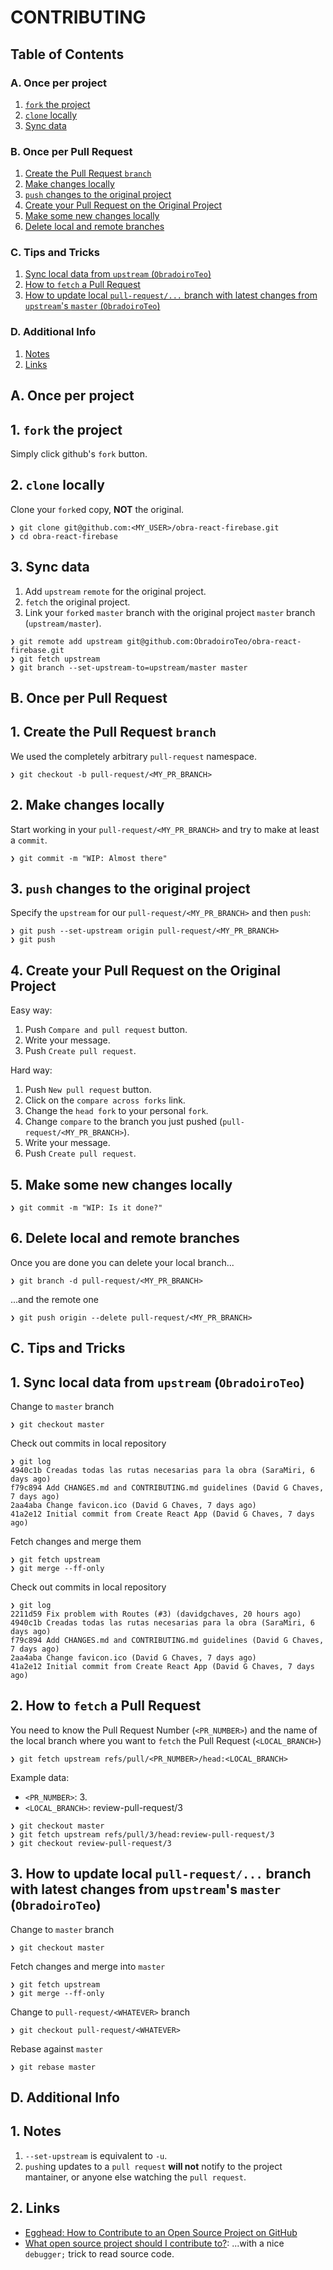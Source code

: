 # CONTRIBUTING

## Table of Contents

### A. Once per project

1. [`fork` the project](#fork-the-project)
2. [`clone` locally](#clone-locally)
3. [Sync data](#sync-data)

### B. Once per Pull Request

1. [Create the Pull Request `branch`](#create-the-pull-request-branch)
2. [Make changes locally](#make-changes-locally)
3. [`push` changes to the original project](#push-changes-to-the-original-project)
4. [Create your Pull Request on the Original Project](#create-your-pull-request-on-the-original-project)
5. [Make some new changes locally](#make-some-new-changes-locally)
6. [Delete local and remote branches](#delete-local-and-remote-branches)

### C. Tips and Tricks

1. [Sync local data from `upstream` (`ObradoiroTeo`)](#sync-local-data-from-upstream)
2. [How to `fetch` a Pull Request](#how-to-fetch-a-pull-request)
3. [How to update local `pull-request/...` branch with latest changes from `upstream`'s `master` (`ObradoiroTeo`)](#how-to-update-local-pull-request-branch-with-latest-changes-from-upstream)

### D. Additional Info

1. [Notes](#notes)
2. [Links](#links)

## A. Once per project

## <a id="fork-the-project">1. `fork` the project</a>

Simply click github's `fork` button.

## <a id="clone-locally">2. `clone` locally</a>

Clone your `fork`ed copy, **NOT** the original.

```console
❯ git clone git@github.com:<MY_USER>/obra-react-firebase.git
❯ cd obra-react-firebase
```

## <a id="sync-data">3. Sync data</a>

1. Add `upstream` `remote` for the original project.
2. `fetch` the original project.
3. Link your `fork`ed `master` branch with the original project `master` branch (`upstream/master`).

```console
❯ git remote add upstream git@github.com:ObradoiroTeo/obra-react-firebase.git
❯ git fetch upstream
❯ git branch --set-upstream-to=upstream/master master
```

## B. Once per Pull Request

## <a id="create-the-pull-request-branch">1. Create the Pull Request `branch`</a>

We used the completely arbitrary `pull-request` namespace.

```console
❯ git checkout -b pull-request/<MY_PR_BRANCH>
```

## <a id="make-changes-locally">2. Make changes locally</a>

Start working in your `pull-request/<MY_PR_BRANCH>` and try to make at least a `commit`.

```console
❯ git commit -m "WIP: Almost there"
```

## <a id="push-changes-to-the-original-project">3. `push` changes to the original project</a>

Specify the `upstream` for our `pull-request/<MY_PR_BRANCH>` and then `push`:

```console
❯ git push --set-upstream origin pull-request/<MY_PR_BRANCH>
❯ git push
```

## <a id="create-your-pull-request-on-the-original-project">4. Create your Pull Request on the Original Project</a>

Easy way:

1. Push `Compare and pull request` button.
2. Write your message.
3. Push `Create pull request`.

Hard way:

1. Push `New pull request` button.
2. Click on the `compare across forks` link.
3. Change the `head fork` to your personal `fork`.
4. Change `compare` to the branch you just pushed (`pull-request/<MY_PR_BRANCH>`).
5. Write your message.
6. Push `Create pull request`.

## <a id="make-some-new-changes-locally">5. Make some new changes locally</a>

```console
❯ git commit -m "WIP: Is it done?"
```

## <a id="delete-local-and-remote-branches">6. Delete local and remote branches</a>

Once you are done you can delete your local branch...

```
❯ git branch -d pull-request/<MY_PR_BRANCH>
```

...and the remote one

```
❯ git push origin --delete pull-request/<MY_PR_BRANCH>
```

## C. Tips and Tricks

## <a id="sync-local-data-from-upstream">1. Sync local data from `upstream` (`ObradoiroTeo`)</a>

Change to `master` branch

```
❯ git checkout master
```

Check out commits in local repository

```
❯ git log
4940c1b Creadas todas las rutas necesarias para la obra (SaraMiri, 6 days ago)
f79c894 Add CHANGES.md and CONTRIBUTING.md guidelines (David G Chaves, 7 days ago)
2aa4aba Change favicon.ico (David G Chaves, 7 days ago)
41a2e12 Initial commit from Create React App (David G Chaves, 7 days ago)
```

Fetch changes and merge them

```
❯ git fetch upstream
❯ git merge --ff-only
```

Check out commits in local repository

```
❯ git log
2211d59 Fix problem with Routes (#3) (davidgchaves, 20 hours ago)
4940c1b Creadas todas las rutas necesarias para la obra (SaraMiri, 6 days ago)
f79c894 Add CHANGES.md and CONTRIBUTING.md guidelines (David G Chaves, 7 days ago)
2aa4aba Change favicon.ico (David G Chaves, 7 days ago)
41a2e12 Initial commit from Create React App (David G Chaves, 7 days ago)
```

## <a id="how-to-fetch-a-pull-request">2. How to `fetch` a Pull Request</a>

You need to know the Pull Request Number (`<PR_NUMBER>`) and the name of the local branch where you want to `fetch` the Pull Request (`<LOCAL_BRANCH>`)

```
❯ git fetch upstream refs/pull/<PR_NUMBER>/head:<LOCAL_BRANCH>
```

Example data:

- `<PR_NUMBER>`: 3.
- `<LOCAL_BRANCH>`: review-pull-request/3

```
❯ git checkout master
❯ git fetch upstream refs/pull/3/head:review-pull-request/3
❯ git checkout review-pull-request/3
```

## <a id="how-to-update-local-pull-request-branch-with-latest-changes-from-upstream">3. How to update local `pull-request/...` branch with latest changes from `upstream`'s `master` (`ObradoiroTeo`)</a>

Change to `master` branch

```
❯ git checkout master
```

Fetch changes and merge into `master`

```
❯ git fetch upstream
❯ git merge --ff-only
```

Change to `pull-request/<WHATEVER>` branch

```
❯ git checkout pull-request/<WHATEVER>
```

Rebase against `master`

```
❯ git rebase master
```

## D. Additional Info

## <a id="notes">1. Notes</a>

1. `--set-upstream` is equivalent to `-u`.
2. `push`ing updates to a `pull request` **will not** notify to the project mantainer, or anyone else watching the `pull request`.

## <a id="links">2. Links</a>

- [Egghead: How to Contribute to an Open Source Project on GitHub](https://egghead.io/courses/how-to-contribute-to-an-open-source-project-on-github)
- [What open source project should I contribute to?](https://medium.com/@kentcdodds/what-open-source-project-should-i-contribute-to-7d50ecfe1cb4#.dou36jj12): ...with a nice `debugger;` trick to read source code.
